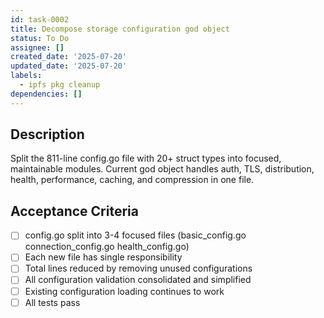 ```yaml
---
id: task-0002
title: Decompose storage configuration god object
status: To Do
assignee: []
created_date: '2025-07-20'
updated_date: '2025-07-20'
labels:
  - ipfs pkg cleanup
dependencies: []
---
```


## Description

Split the 811-line config.go file with 20+ struct types into focused, maintainable modules. Current god object handles auth, TLS, distribution, health, performance, caching, and compression in one file.

## Acceptance Criteria

- [ ] config.go split into 3-4 focused files (basic_config.go connection_config.go health_config.go)
- [ ] Each new file has single responsibility
- [ ] Total lines reduced by removing unused configurations
- [ ] All configuration validation consolidated and simplified
- [ ] Existing configuration loading continues to work
- [ ] All tests pass

